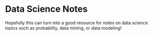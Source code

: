 # Data Science Notes

Hopefully this can turn into a good resource for notes on data science topics such as probability, data mining, or data modeling!
